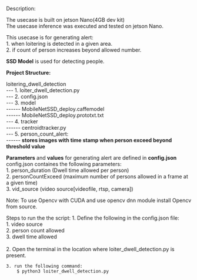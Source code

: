 Description:

The usecase is built on jetson Nano(4GB dev kit)<br>
The usecase inference was executed and tested on jetson Nano.<br>

This usecase is for generating alert: <br>
    1. when loitering is detected in a given area.<br>
    2. if count of person increases beyond allowed number.<br>


**SSD Model** is used for detecting people.<br>

**Project Structure:**<br>

loitering_dwell_detection <br>
    --- 1. loiter_dwell_detection.py<br>
    --- 2. config.json <br>
    --- 3. model<br>
        ------ MobileNetSSD_deploy.caffemodel<br>
        ------ MobileNetSSD_deploy.prototxt.txt<br>
    --- 4. tracker<br>
        ------ centroidtracker.py<br>
    --- 5. person_count_alert:<br>
        ------ **stores images with time stamp when person exceed beyond threshold value**<br>

**Parameters** and **values** for generating alert are defined in **config.json**<br>
config.json containes the following parameters:<br>
    1. person_duration (Dwell time allowed per person)<br>
    2. personCountExceed (maximum number of persons allowed in a frame at a given time)<br>
    3. vid_source (video source[videofile, rtsp, camera])<br>

Note: To use Opencv with CUDA and use opencv dnn module install Opencv from source.

Steps to run the the script:
    1. Define the following in the config.json file:<br>
        1. video source<br>
        2. person count allowed<br>
        3. dwell time allowed<br>
        <br>
    2. Open the terminal in the location where loiter_dwell_detection.py is present.<br>
    
    3. run the following command:
        $ python3 loiter_dwell_detection.py
